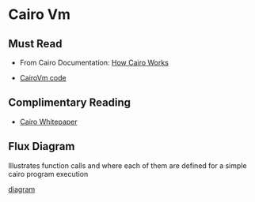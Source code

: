 # Cairo Vm

## Must Read

* From Cairo Documentation: [How Cairo Works](https://www.cairo-lang.org/docs/how_cairo_works/index.html#how-cairo-works)

* [CairoVm code](https://github.com/starkware-libs/cairo-lang/tree/master/src/starkware/cairo/lang/vm)

## Complimentary Reading

* [Cairo Whitepaper](https://eprint.iacr.org/2021/1063)

## Flux Diagram

Illustrates function calls and where each of them are defined for a simple cairo program execution

[diagram](CairoVmFlowchart.png)

